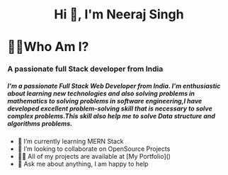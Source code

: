 <h1 align="center">Hi 👋, I'm Neeraj Singh</h1>
<h1>🙋‍♂️Who Am I?</h1>
<h3>A passionate full Stack developer from India</h3>
<h5>I'm a passionate Full Stack Web Developer from India.
I'm enthusiastic about learning new technologies and also solving problems in mathematics to solving problems in software engineering,I have developed excellent problem-solving skill that is necessary to solve complex problems.This skill also help me to solve Data structure and algorithms problems.</h5>
<ul>
  <li>🌱 I’m currently learning MERN Stack</li>
  <li>👯 I’m looking to collaborate on OpenSource Projects</li>
  <li>👨‍💻 All of my projects are available at [My Portfolio]()</li>
  <li>💬 Ask me about anything, I am happy to help</li>
</ul>
